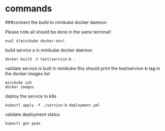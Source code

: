 # commands

###connect the build to minikube docker daemon

Please note all should be done in the same terminal!

```
eval $(minikube docker-env)
```

build service a in minikube docker daemon

```
docker build -t test/service-b .
```

validate service is built in minikube
this should print the test/service-b tag in the docker images list
```
minikube ssh
docker images
```

deploy the service to k8s

```
kubectl apply -f ./service-b-deployment.yml
```

validate deployment status

```
kubectl get pods 
```
